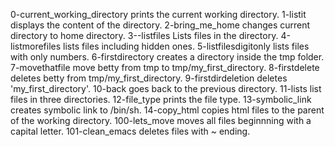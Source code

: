 0-current_working_directory prints the current working directory.
1-listit displays the content of the directory.
2-bring_me_home changes current directory to home directory.
3--listfiles Lists files in the directory.
4-listmorefiles lists files including hidden ones.
5-listfilesdigitonly lists files with only numbers.
6-firstdirectory creates a directory inside the tmp folder.
7-movethatfile move betty from tmp to tmp/my_first_directory.
8-firstdelete deletes betty from tmp/my_first_directory.
9-firstdirdeletion deletes 'my_first_directory'.
10-back goes back to the previous directory.
11-lists list files in three directories.
12-file_type prints the file type.
13-symbolic_link creates symbolic link to /bin/sh.
14-copy_html copies html files to the parent of the working directory.
100-lets_move moves all files beginnning with a capital letter.
101-clean_emacs deletes files with ~ ending.
